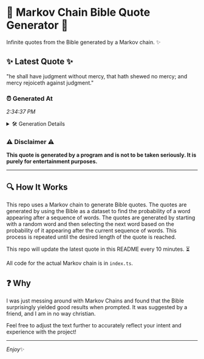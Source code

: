 # 📖 Markov Chain Bible Quote Generator 📖

Infinite quotes from the Bible generated by a Markov chain. ✨

## ✨ Latest Quote ✨
"he shall have judgment without mercy, that hath shewed no mercy; and mercy rejoiceth against judgment."

### ⏰ Generated At
*2:34:37 PM*

<details>
    <summary>🛠️ Generation Details</summary>
    <p>
        <strong>🌱 Seed:</strong> he<br>
        <strong>🔄 Iterations:</strong> 15<br>
        <strong>📜 Context History:</strong><br>[ he ]: shall<br>[ he, shall ]: have<br>[ he, shall, have ]: judgment<br>[ he, shall, have, judgment ]: without<br>[ he, shall, have, judgment, without ]: mercy,<br>[ he, shall, have, judgment, without, mercy, ]: that<br>[ shall, have, judgment, without, mercy,, that ]: hath<br>[ have, judgment, without, mercy,, that, hath ]: shewed<br>[ judgment, without, mercy,, that, hath, shewed ]: no<br>[ without, mercy,, that, hath, shewed, no ]: mercy;<br>[ mercy,, that, hath, shewed, no, mercy; ]: and<br>[ that, hath, shewed, no, mercy;, and ]: mercy<br>[ hath, shewed, no, mercy;, and, mercy ]: rejoiceth<br>[ shewed, no, mercy;, and, mercy, rejoiceth ]: against<br>[ no, mercy;, and, mercy, rejoiceth, against ]: judgment.<br>
    </p>
</details>

### ⚠️ Disclaimer ⚠️
**This quote is generated by a program and is not to be taken seriously. It is purely for entertainment purposes.**

---

## 🔍 How It Works

This repo uses a Markov chain to generate Bible quotes. The quotes are generated by using the Bible as a dataset to find the probability of a word appearing after a sequence of words. The quotes are generated by starting with a random word and then selecting the next word based on the probability of it appearing after the current sequence of words. This process is repeated until the desired length of the quote is reached.

This repo will update the latest quote in this README every 10 minutes. ⏳

All code for the actual Markov chain is in `index.ts`.

## ❓ Why

I was just messing around with Markov Chains and found that the Bible surprisingly yielded good results when prompted. 
It was suggested by a friend, and I am in no way christian.

Feel free to adjust the text further to accurately reflect your intent and experience with the project!

---

*Enjoy*✨
